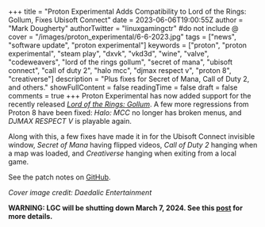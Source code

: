 +++
title = "Proton Experimental Adds Compatibility to Lord of the Rings: Gollum, Fixes Ubisoft Connect"
date = 2023-06-06T19:00:55Z
author = "Mark Dougherty"
authorTwitter = "linuxgamingctr" #do not include @
cover = "/images/proton_experimental/6-6-2023.jpg"
tags = ["news", "software update", "proton experimental"]
keywords = ["proton", "proton experimental", "steam play", "dxvk", "vkd3d", "wine", "valve", "codeweavers", "lord of the rings gollum", "secret of mana", "ubisoft connect", "call of duty 2", "halo mcc", "djmax respect v", "proton 8", "creativerse"]
description = "Plus fixes for Secret of Mana, Call of Duty 2, and others."
showFullContent = false
readingTime = false
draft = false
comments = true
+++
Proton Experimental has now added support for the recently released [*Lord of the Rings: Gollum*](https://store.steampowered.com/app/1265780/The_Lord_of_the_Rings_Gollum/). A few more regressions from Proton 8 have been fixed: *Halo: MCC* no longer has broken menus, and *DJMAX RESPECT V* is playable again.

Along with this, a few fixes have made it in for the Ubisoft Connect invisible window, *Secret of Mana* having flipped videos, *Call of Duty 2* hanging when a map was loaded, and *Creativerse* hanging when exiting from a local game.

See the patch notes on [GitHub](https://github.com/ValveSoftware/Proton/wiki/Changelog).

*Cover image credit: Daedalic Entertainment*

**WARNING: LGC will be shutting down March 7, 2024. See this [post](https://linuxgamingcentral.com/posts/the-end-of-lgc/) for more details.**
